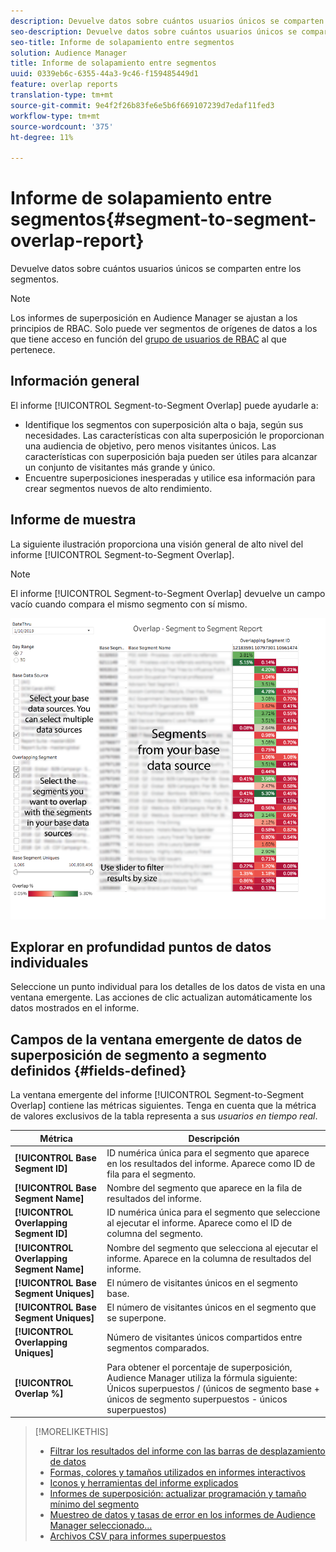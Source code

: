 ```yaml
---
description: Devuelve datos sobre cuántos usuarios únicos se comparten entre los segmentos.
seo-description: Devuelve datos sobre cuántos usuarios únicos se comparten entre los segmentos.
seo-title: Informe de solapamiento entre segmentos
solution: Audience Manager
title: Informe de solapamiento entre segmentos
uuid: 0339eb6c-6355-44a3-9c46-f159485449d1
feature: overlap reports
translation-type: tm+mt
source-git-commit: 9e4f2f26b83fe6e5b6f669107239d7edaf11fed3
workflow-type: tm+mt
source-wordcount: '375'
ht-degree: 11%

---
```



# Informe de solapamiento entre segmentos{#segment-to-segment-overlap-report}

Devuelve datos sobre cuántos usuarios únicos se comparten entre los segmentos.

>[!NOTE]
>
>Los informes de superposición en Audience Manager se ajustan a los principios de RBAC. Solo puede ver segmentos de orígenes de datos a los que tiene acceso en función del [grupo de usuarios de RBAC](/help/using/features/administration/administration-overview.md) al que pertenece.

<!-- 

c_segment_segment_overlap.xml

 -->

## Información general

El informe [!UICONTROL Segment-to-Segment Overlap] puede ayudarle a:

* Identifique los segmentos con superposición alta o baja, según sus necesidades. Las características con alta superposición le proporcionan una audiencia de objetivo, pero menos visitantes únicos. Las características con superposición baja pueden ser útiles para alcanzar un conjunto de visitantes más grande y único.
* Encuentre superposiciones inesperadas y utilice esa información para crear segmentos nuevos de alto rendimiento.

## Informe de muestra

La siguiente ilustración proporciona una visión general de alto nivel del informe [!UICONTROL Segment-to-Segment Overlap].

>[!NOTE]
>
>El informe [!UICONTROL Segment-to-Segment Overlap] devuelve un campo vacío cuando compara el mismo segmento con sí mismo.

![](assets/segment-to-segment-overlap.png)

## Explorar en profundidad puntos de datos individuales

Seleccione un punto individual para los detalles de los datos de vista en una ventana emergente. Las acciones de clic actualizan automáticamente los datos mostrados en el informe.

## Campos de la ventana emergente de datos de superposición de segmento a segmento definidos {#fields-defined}

<!-- 

r_s2s_data_pop.xml

 -->

La ventana emergente del informe [!UICONTROL Segment-to-Segment Overlap] contiene las métricas siguientes. Tenga en cuenta que la métrica de valores exclusivos de la tabla representa a sus *usuarios en tiempo real*.

| Métrica | Descripción |
|---|---|
| **[!UICONTROL Base Segment ID]** | ID numérica única para el segmento que aparece en los resultados del informe. Aparece como ID de fila para el segmento. |
| **[!UICONTROL Base Segment Name]** | Nombre del segmento que aparece en la fila de resultados del informe. |
| **[!UICONTROL Overlapping Segment ID]** | ID numérica única para el segmento que seleccione al ejecutar el informe. Aparece como el ID de columna del segmento. |
| **[!UICONTROL Overlapping Segment Name]** | Nombre del segmento que selecciona al ejecutar el informe. Aparece en la columna de resultados del informe. |
| **[!UICONTROL Base Segment Uniques]** | El número de visitantes únicos en el segmento base. |
| **[!UICONTROL Base Segment Uniques]** | El número de visitantes únicos en el segmento que se superpone. |
| **[!UICONTROL Overlapping Uniques]** | Número de visitantes únicos compartidos entre segmentos comparados. |
| **[!UICONTROL Overlap %]** | Para obtener el porcentaje de superposición, Audience Manager utiliza la fórmula siguiente: Únicos superpuestos / (únicos de segmento base + únicos de segmento superpuestos - únicos superpuestos) |



>[!MORELIKETHIS]
>
>* [Filtrar los resultados del informe con las barras de desplazamiento de datos](../../reporting/dynamic-reports/data-sliders.md)
>* [Formas, colores y tamaños utilizados en informes interactivos](../../reporting/dynamic-reports/interactive-report-technology.md#shapes-colors-sizes)
>* [Iconos y herramientas del informe explicados](../../reporting/dynamic-reports/interactive-report-technology.md#icons-tools-explained)
>* [Informes de superposición: actualizar programación y tamaño mínimo del segmento](../../reporting/dynamic-reports/overlap-minimum-segment-size.md)
>* [Muestreo de datos y tasas de error en los informes de Audience Manager seleccionado...](../../reporting/report-sampling.md)
>* [Archivos CSV para informes superpuestos](../../reporting/dynamic-reports/overlap-csv-files.md)